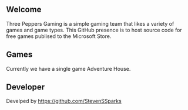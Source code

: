 ## Welcome
Three Peppers Gaming is a simple gaming team that likes a variety of games and game types. This GitHub presence is to host source code for free games publised to the Microsoft Store. 

## Games
Currently we have a single game Adventure House. 

## Developer 
Develped by https://github.com/StevenSSparks
